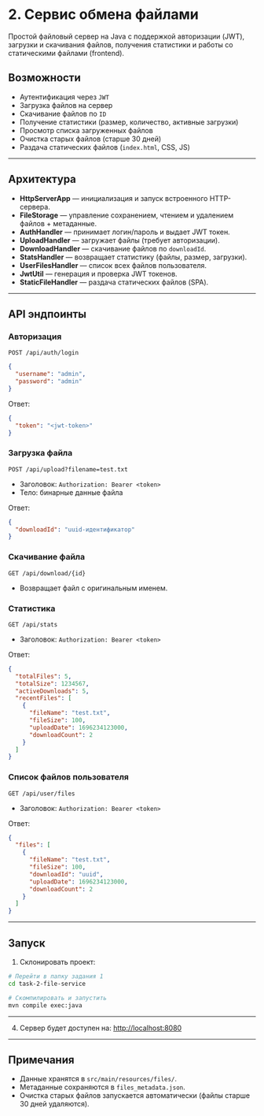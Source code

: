 # 2. Сервис обмена файлами

Простой файловый сервер на Java с поддержкой авторизации (JWT), загрузки и скачивания файлов, получения статистики и работы со статическими файлами (frontend).

## Возможности

* Аутентификация через `JWT`
* Загрузка файлов на сервер
* Скачивание файлов по `ID`
* Получение статистики (размер, количество, активные загрузки)
* Просмотр списка загруженных файлов
* Очистка старых файлов (старше 30 дней)
* Раздача статических файлов (`index.html`, CSS, JS)

---

## Архитектура

* **HttpServerApp** — инициализация и запуск встроенного HTTP-сервера.
* **FileStorage** — управление сохранением, чтением и удалением файлов + метаданные.
* **AuthHandler** — принимает логин/пароль и выдает JWT токен.
* **UploadHandler** — загружает файлы (требует авторизации).
* **DownloadHandler** — скачивание файлов по `downloadId`.
* **StatsHandler** — возвращает статистику (файлы, размер, загрузки).
* **UserFilesHandler** — список всех файлов пользователя.
* **JwtUtil** — генерация и проверка JWT токенов.
* **StaticFileHandler** — раздача статических файлов (SPA).

---

## API эндпоинты

### Авторизация

`POST /api/auth/login`

```json
{
  "username": "admin",
  "password": "admin"
}
```

Ответ:

```json
{
  "token": "<jwt-token>"
}
```

### Загрузка файла

`POST /api/upload?filename=test.txt`

* Заголовок: `Authorization: Bearer <token>`
* Тело: бинарные данные файла

Ответ:

```json
{
  "downloadId": "uuid-идентификатор"
}
```

### Скачивание файла

`GET /api/download/{id}`

* Возвращает файл с оригинальным именем.

### Статистика

`GET /api/stats`

* Заголовок: `Authorization: Bearer <token>`

Ответ:

```json
{
  "totalFiles": 5,
  "totalSize": 1234567,
  "activeDownloads": 5,
  "recentFiles": [
    {
      "fileName": "test.txt",
      "fileSize": 100,
      "uploadDate": 1696234123000,
      "downloadCount": 2
    }
  ]
}
```

### Список файлов пользователя

`GET /api/user/files`

* Заголовок: `Authorization: Bearer <token>`

Ответ:

```json
{
  "files": [
    {
      "fileName": "test.txt",
      "fileSize": 100,
      "downloadId": "uuid",
      "uploadDate": 1696234123000,
      "downloadCount": 2
    }
  ]
}
```

---

## Запуск

1. Склонировать проект:

```bash
# Перейти в папку задания 1
cd task-2-file-service

# Скомпилировать и запустить
mvn compile exec:java
```

---

4. Сервер будет доступен на: [http://localhost:8080](http://localhost:8080)

---

## Примечания

* Данные хранятся в `src/main/resources/files/`.
* Метаданные сохраняются в `files_metadata.json`.
* Очистка старых файлов запускается автоматически (файлы старше 30 дней удаляются).
